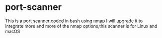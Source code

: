 # port-scanner
This is a port scanner coded in bash using nmap I will upgrade it to integrate more and more of the nmap options,this scanner is for Linux and macOS 
